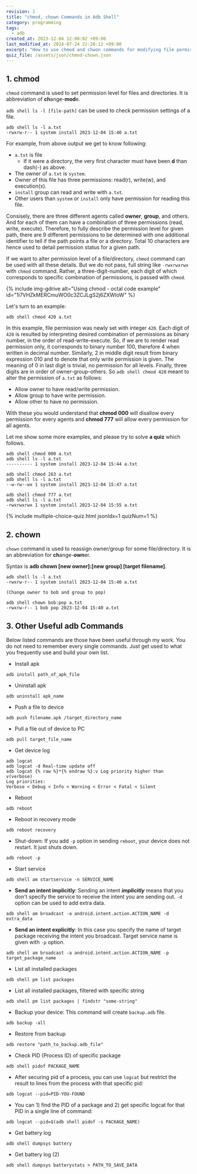 ```yaml
---
revision: 1
title: "chmod, chown Commands in Adb Shell"
category: programming
tags:
  - adb
created_at: 2023-12-04 12:00:02 +09:00
last_modified_at: 2024-07-24 22:20:12 +09:00
excerpt: "How to use chmod and chwon commands for modifying file permissions and owners."
quiz_file: /assets/json/chmod-chown.json
---
```


## 1. chmod

`chmod` command is used to set permission level for files and directories.  It is abbreviation of **ch**ange-**mod**e.

`adb shell ls -l [file-path]` can be used to check permission settings of a file. 

```
adb shell ls -l a.txt
-rwxrw-r-- 1 system install 2023-12-04 15:40 a.txt
```

For example, from above output we get to know following:

- `a.txt` is file
	- If it were a directory, the very first character must have been **d** than dash(-) as above.
- The owner of `a.txt` is `system`.
- Owner of this file has three permissions: read(r), write(w), and execution(x).
- `install` group can read and write with `a.txt`.
- Other users than `system` or `install` only have permission for reading this file.

Consisely, there are three different agents called **owner**, **group**, and others.  And for each of them can have a combination of three permissions (read, write, execute).  Therefore, to fully describe the permission level for given path, there are 9 different permissions to be determined with one additional identifier to tell if the path points a file or a directory.  Total 10 characters are hence used to detail permission status for a given path.

If we want to alter permission level of a file/directory, `chmod` command can be used with all these details.  But we do not pass, full string like `-rwxrwxrwx` with `chmod` command.  Rather, a three-digit-number, each digit of which corresponds to specific combination of permissions, is passed with `chmod`.

{% include img-gdrive alt="Using chmod - octal code example" id="1i7VHZkMERCmuWO0c3ZCJLgS2j6ZXWIoW" %}

Let's turn to an example:

```
adb shell chmod 420 a.txt
```

In this example, file permission was newly set with integer `420`.  Each digit of `420` is resulted by interpreting desired combination of permissions as binary number, in the order of read-write-execute.  So, if we are to render read permission only, it corresponds to binary number 100, therefore 4 when written in decimal number.  Similarly, 2 in middle digit result from binary expression 010 and to denote that only write permission is given.  The meaning of 0 in last digit is trivial, no permission for all levels.  Finally, three digits are in order of owner-group-others.  So `adb shell chmod 420` meant to alter the permission of `a.txt` as follows:

- Allow owner to have read/write permission.
- Allow group to have write permission.
- Allow other to have no permission.

With these you would understand that **chmod 000** will disallow every permission for every agents and **chmod 777** will allow every permission for all agents.

Let me show some more examples, and please try to solve **a quiz** which follows.

```
adb shell chmod 000 a.txt
adb shell ls -l a.txt
---------- 1 system install 2023-12-04 15:44 a.txt
```
```
adb shell chmod 263 a.txt
adb shell ls -l a.txt
--w-rw--wx 1 system install 2023-12-04 15:47 a.txt
```
```
adb shell chmod 777 a.txt
adb shell ls -l a.txt
-rwxrwxrwx 1 system install 2023-12-04 15:55 a.txt
```

{% include multiple-choice-quiz.html jsonIdx=1 quizNum=1 %}

## 2. chown

`chown` command is used to reassign owner/group for some file/directory.  It is an abbreviation for **ch**ange-**own**er.

Syntax is **adb chown [new owner]:[new group] [target filename]**.

```
adb shell ls -l a.txt
-rwxrw-r-- 1 system install 2023-12-04 15:40 a.txt

(Change owner to bob and group to pop)

adb shell chown bob:pop a.txt
-rwxrw-r-- 1 bob pop 2023-12-04 15:40 a.txt
```

## 3. Other Useful adb Commands

Below listed commands are those have been useful through my work.  You do not need to remember every single commands.  Just get used to what you frequently use and build your own list.

- Install apk
```
adb install path_of_apk_file
```
- Uninstall apk
```
adb uninstall apk_name
```
- Push a file to device
```
adb push filename.apk /target_directory_name
```
- Pull a file out of device to PC
```
adb pull target_file_name
```
- Get device log
```
adb logcat
adb logcat -d Real-time update off
adb logcat {% raw %}*{% endraw %}:v Log priority higher than v(verbose)
Log priorities:
Verbose < Debug < Info < Warning < Error < Fatal < Silent
```
- Reboot
```
adb reboot
```
- Reboot in recovery mode
```
adb reboot recovery
```
- Shut-down: If you add `-p` option in sending `reboot`, your device does not restart.  It just shuts down.
```
adb reboot -p
```
- Start service
```
adb shell am startservice -n SERVICE_NAME
```
- **Send an intent implicitly**: Sending an intent ***implicitly*** means that you don't specify the service to receive the intent you are sending out.  `-d` option can be used to add extra data.
```
adb shell am broadcast -a android.intent.action.ACTION_NAME -d extra_data
```
- **Send an intent explicitly**: In this case you specify the name of target package receiving the intent you broadcast.  Target service name is given with `-p` option.
```
adb shell am broadcast -a android.intent.action.ACTION_NAME -p target_package_name
```
- List all installed packages
```
adb shell pm list packages
```
- List all installed packages, filtered with specific string
```
adb shell pm list packages | findstr "some-string"
```
- Backup your device: This command will create `backup.adb` file.
```
adb backup -all
```
- Restore from backup
```
adb restore "path_to_backup.adb_file"
```
- Check PID (Process ID) of specific package
```
adb shell pidof PACKAGE_NAME
```
- After securing pid of a process, you can use `logcat` but restrict the result to lines from the process with that specific pid:
```
adb logcat --pid=PID-YOU-FOUND
```
- You can 1) find the PID of a package and 2) get specific logcat for that PID in a single line of command:
```
adb logcat --pid=$(adb shell pidof -s PACKAGE_NAME)
```
- Get battery log
```
adb shell dumpsys battery
```
- Get battery log (2)
```
adb shell dumpsys batterystats > PATH_TO_SAVE_DATA
```
